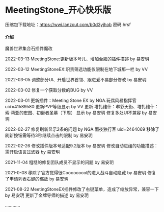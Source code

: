 # MeetingStone_开心快乐版
压缩包下载地址：https://wwi.lanzout.com/b0d3yjhob 密码:hrsf

#### 介绍
魔兽世界集合石插件魔改

2022-03-13
MeetingStone:更新版本号儿、增加台服的插件描述 by 易安玥

2022-03-12
MeetingStoneEX:职责筛选功能仅限制在地下城那一栏 by VV

2022-03-05
调整部分UI、开启世界首领、跟进爱不易部分修改 by 易安玥

2022-03-02
修复一个获取分数的BUG by VV

2022-03-01
更新插件：Meeting Stone EX by NGA.玩偶风暴指挥官 uid=41589580
更新PVP等级显示 by VV
更新 塔扎维什：琳彩天街、塔扎维什：索·莉亚的宏图、初诞者圣墓（下周） 显示 by 易安玥
修复多处UI不兼容 by 易安玥

2022-02-27 
修复刷新显示2条的问题 by NGA.雨夜独行客 uid=2464069
移除了刷新按钮需等待3秒继续点击的限制 by 易安玥

2022-02-26
修改插件版本号适配9.2版本  by 易安玥
修改自动进组的功能描述：需开启语言过滤器  by 易安玥

2021-11-04
粗糙的修复团队成员不显示的问题  by 易安玥

2021-0-08
移除了官方觉得很Cooooooool的进入战斗自动隐藏  by 易安玥
修复了申请列表右键的缩放  by 易安玥

2021-08-22
MeetingStoneEX插件修改了右键菜单，造成了缩放异常，兼容一下  by 易安玥
更新了金牌导师的描述  by 易安玥

…………